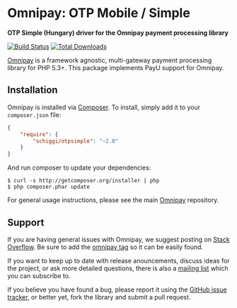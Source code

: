 # Omnipay: OTP Mobile / Simple

**OTP Simple (Hungary) driver for the Omnipay payment processing library**

[![Build Status](https://travis-ci.org/thephpleague/omnipay-payu.png?branch=master)](https://travis-ci.org/thephpleague/omnipay-otpsimple)
[![Total Downloads](https://poser.pugx.org/omnipay/payu/d/total.png)](https://packagist.org/packages/omnipay/otpsimple)

[Omnipay](https://github.com/thephpleague/omnipay) is a framework agnostic, multi-gateway payment
processing library for PHP 5.3+. This package implements PayU support for Omnipay.

## Installation

Omnipay is installed via [Composer](http://getcomposer.org/). To install, simply add it
to your `composer.json` file:

```json
{
    "require": {
        "schiggi/otpsimple": "~2.0"
    }
}
```

And run composer to update your dependencies:

    $ curl -s http://getcomposer.org/installer | php
    $ php composer.phar update


For general usage instructions, please see the main [Omnipay](https://github.com/thephpleague/omnipay)
repository.

## Support

If you are having general issues with Omnipay, we suggest posting on
[Stack Overflow](http://stackoverflow.com/). Be sure to add the
[omnipay tag](http://stackoverflow.com/questions/tagged/omnipay) so it can be easily found.

If you want to keep up to date with release anouncements, discuss ideas for the project,
or ask more detailed questions, there is also a [mailing list](https://groups.google.com/forum/#!forum/omnipay) which
you can subscribe to.

If you believe you have found a bug, please report it using the [GitHub issue tracker](https://github.com/thephpleague/omnipay-payu/issues),
or better yet, fork the library and submit a pull request.
